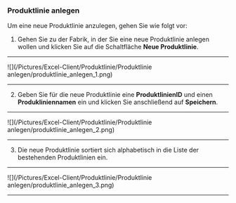 ### Produktlinie anlegen

Um eine neue Produktlinie anzulegen, gehen Sie wie folgt vor:  

1) Gehen Sie zu der Fabrik, in der Sie eine neue Produktlinie anlegen wollen und klicken Sie auf die Schaltfläche **Neue Produktlinie**.  

---
![](/Pictures/Excel-Client/Produktlinie/Produktlinie anlegen/produktlinie_anlegen_1.png)

---

2) Geben Sie für die neue Produktlinie eine **ProduktlinienID** und einen **Produkliniennamen** ein und klicken Sie anschließend auf **Speichern**.  

---
![](/Pictures/Excel-Client/Produktlinie/Produktlinie anlegen/produktlinie_anlegen_2.png) 

--- 

3) Die neue Produktlinie sortiert sich alphabetisch in die Liste der bestehenden Produktlinien ein.  

---
![](/Pictures/Excel-Client/Produktlinie/Produktlinie anlegen/produktlinie_anlegen_3.png)

---
